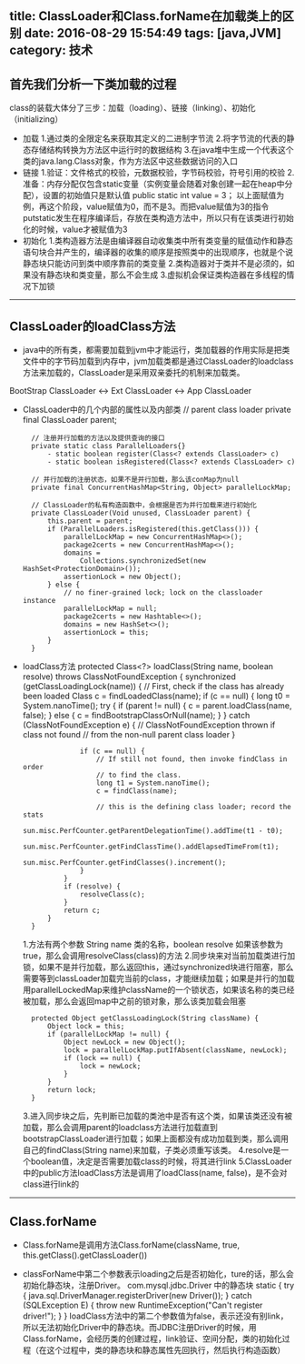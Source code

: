 title: ClassLoader和Class.forName在加载类上的区别
date: 2016-08-29 15:54:49
tags: [java,JVM]
category: 技术
---

## 首先我们分析一下类加载的过程
class的装载大体分了三步：加载（loading）、链接（linking）、初始化（initializing）
* 加载
	1.通过类的全限定名来获取其定义的二进制字节流
	2.将字节流的代表的静态存储结构转换为方法区中运行时的数据结构
	3.在java堆中生成一个代表这个类的java.lang.Class对象，作为方法区中这些数据访问的入口
* 链接
	1.验证：文件格式的校验，元数据校验，字节码校验，符号引用的校验
	2.准备：内存分配仅包含static变量（实例变量会随着对象创建一起在heap中分配），设置的初始值只是默认值
		public static int value = 3；
	以上面赋值为例，再这个阶段，value赋值为0，而不是3。而把value赋值为3的指令putstatic发生在程序编译后，存放在类构造方法中，所以只有在该类进行初始化的时候，value才被赋值为3
* 初始化
	1.类构造器方法是由编译器自动收集类中所有类变量的赋值动作和静态语句块合并产生的，编译器的收集的顺序是按照类中的出现顺序，也就是个说静态块只能访问到类中顺序靠前的类变量
	2.类构造器对于类并不是必须的，如果没有静态块和类变量，那么不会生成
	3.虚拟机会保证类构造器在多线程的情况下加锁


-------------------


<!--more-->

## ClassLoader的loadClass方法

* java中的所有类，都需要加载到jvm中才能运行，类加载器的作用实际是把类文件中的字节码加载到内存中，jvm加载类都是通过ClassLoader的loadclass方法来加载的，ClassLoader是采用双亲委托的机制来加载类。

BootStrap ClassLoader <-> Ext ClassLoader <-> App ClassLoader

* ClassLoader中的几个内部的属性以及内部类
		// parent class loader
		private final ClassLoader parent; 

		// 注册并行加载的方法以及提供查询的接口
		private static class ParallelLoaders{} 
			- static boolean register(Class<? extends ClassLoader> c)
			- static boolean isRegistered(Class<? extends ClassLoader> c)	

		// 并行加载的注册状态，如果不是并行加载，那么该conMap为null
		private final ConcurrentHashMap<String, Object> parallelLockMap; 

		// ClassLoader的私有构造函数中，会根据是否为并行加载来进行初始化
		private ClassLoader(Void unused, ClassLoader parent) {
	        this.parent = parent;
	        if (ParallelLoaders.isRegistered(this.getClass())) {
	            parallelLockMap = new ConcurrentHashMap<>();
	            package2certs = new ConcurrentHashMap<>();
	            domains =
	                Collections.synchronizedSet(new HashSet<ProtectionDomain>());
	            assertionLock = new Object();
	        } else {
	            // no finer-grained lock; lock on the classloader instance
	            parallelLockMap = null;
	            package2certs = new Hashtable<>();
	            domains = new HashSet<>();
	            assertionLock = this;
	        }
	    }

* loadClass方法
		protected Class<?> loadClass(String name, boolean resolve)
	        throws ClassNotFoundException
	    {
	        synchronized (getClassLoadingLock(name)) {
	            // First, check if the class has already been loaded
	            Class c = findLoadedClass(name);
	            if (c == null) {
	                long t0 = System.nanoTime();
	                try {
	                    if (parent != null) {
	                        c = parent.loadClass(name, false);
	                    } else {
	                        c = findBootstrapClassOrNull(name);
	                    }
	                } catch (ClassNotFoundException e) {
	                    // ClassNotFoundException thrown if class not found
	                    // from the non-null parent class loader
	                }

	                if (c == null) {
	                    // If still not found, then invoke findClass in order
	                    // to find the class.
	                    long t1 = System.nanoTime();
	                    c = findClass(name);

	                    // this is the defining class loader; record the stats
	                    sun.misc.PerfCounter.getParentDelegationTime().addTime(t1 - t0);
	                    sun.misc.PerfCounter.getFindClassTime().addElapsedTimeFrom(t1);
	                    sun.misc.PerfCounter.getFindClasses().increment();
	                }
	            }
	            if (resolve) {
	                resolveClass(c);
	            }
	            return c;
	        }
	    }

    1.方法有两个参数 String name 类的名称，boolean resolve 如果该参数为true，那么会调用resolveClass(class)的方法
	2.同步块来对当前加载类进行加锁，如果不是并行加载，那么返回this，通过synchronized块进行阻塞，那么需要等到classLoader加载完当前的class，才能继续加载；如果是并行的加载用parallelLockedMap来维护className的一个锁状态，如果该名称的类已经被加载，那么会返回map中之前的锁对象，那么该类加载会阻塞

		protected Object getClassLoadingLock(String className) {
		    Object lock = this;
		    if (parallelLockMap != null) {
		        Object newLock = new Object();
		        lock = parallelLockMap.putIfAbsent(className, newLock);
		        if (lock == null) {
		            lock = newLock;
		        }
		    }
		    return lock;
		}

	3.进入同步块之后，先判断已加载的类池中是否有这个类，如果该类还没有被加载，那么会调用parent的loadclass方法进行加载直到bootstrapClassLoader进行加载；如果上面都没有成功加载到类，那么调用自己的findClass(String name)来加载，子类必须重写该类。
	4.resolve是一个boolean值，决定是否需要加载class的时候，将其进行link
	5.ClassLoader中的public方法loadClass方法是调用了loadClass(name, false)，是不会对class进行link的

-------------------------
## Class.forName

* Class.forName是调用方法Class.forName(className, true, this.getClass().getClassLoader())

* classForName中第二个参数表示loading之后是否初始化，ture的话，那么会初始化静态块，注册Driver。
com.mysql.jdbc.Driver 中的静态块
		static {
    		try {
        		java.sql.DriverManager.registerDriver(new Driver());
    		} catch (SQLException E) {
        		throw new RuntimeException("Can't register driver!");
    		}
		}
loadClass方法中的第二个参数值为false，表示还没有别link，所以无法初始化Driver中的静态块。而JDBC注册Driver的时候，用Class.forName，会经历类的创建过程，link验证、空间分配，类的初始化过程（在这个过程中，类的静态块和静态属性先回执行，然后执行构造函数）









